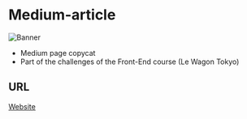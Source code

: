 # Medium-article

![Banner](https://github.com/Ren33000/medium-article/blob/gh-pages/Screen%20Shot%202021-11-16%20at%2020.33.32.png)



- Medium page copycat
- Part of the challenges of the Front-End course (Le Wagon Tokyo)

## URL
[Website](http://ren33000.me/medium-article/)

